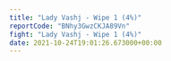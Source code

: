 ```yaml
---
title: "Lady Vashj - Wipe 1 (4%)"
reportCode: "BNhy3GwzCKJA89Vn"
fight: "Lady Vashj - Wipe 1 (4%)"
date: 2021-10-24T19:01:26.673000+00:00
---
```

